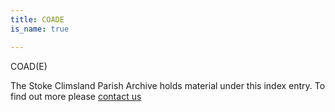```yaml
---
title: COADE
is_name: true

---
```


COAD(E)


The Stoke Climsland Parish Archive holds material under this index entry. To find out more please [contact us](/contact/)
